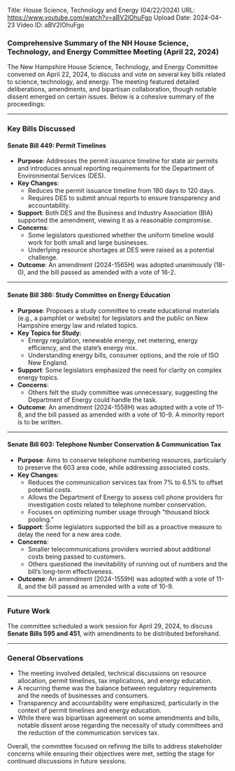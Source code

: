 Title: House Science, Technology and Energy (04/22/2024)
URL: https://www.youtube.com/watch?v=aBV2lOhuFgo
Upload Date: 2024-04-23
Video ID: aBV2lOhuFgo

### Comprehensive Summary of the NH House Science, Technology, and Energy Committee Meeting (April 22, 2024)

The New Hampshire House Science, Technology, and Energy Committee convened on April 22, 2024, to discuss and vote on several key bills related to science, technology, and energy. The meeting featured detailed deliberations, amendments, and bipartisan collaboration, though notable dissent emerged on certain issues. Below is a cohesive summary of the proceedings:

---

### **Key Bills Discussed**

#### **Senate Bill 449: Permit Timelines**
- **Purpose**: Addresses the permit issuance timeline for state air permits and introduces annual reporting requirements for the Department of Environmental Services (DES).
- **Key Changes**:
  - Reduces the permit issuance timeline from 180 days to 120 days.
  - Requires DES to submit annual reports to ensure transparency and accountability.
- **Support**: Both DES and the Business and Industry Association (BIA) supported the amendment, viewing it as a reasonable compromise.
- **Concerns**:
  - Some legislators questioned whether the uniform timeline would work for both small and large businesses.
  - Underlying resource shortages at DES were raised as a potential challenge.
- **Outcome**: An amendment (2024-1565H) was adopted unanimously (18-0), and the bill passed as amended with a vote of 16-2.

---

#### **Senate Bill 386: Study Committee on Energy Education**
- **Purpose**: Proposes a study committee to create educational materials (e.g., a pamphlet or website) for legislators and the public on New Hampshire energy law and related topics.
- **Key Topics for Study**:
  - Energy regulation, renewable energy, net metering, energy efficiency, and the state’s energy mix.
  - Understanding energy bills, consumer options, and the role of ISO New England.
- **Support**: Some legislators emphasized the need for clarity on complex energy topics.
- **Concerns**:
  - Others felt the study committee was unnecessary, suggesting the Department of Energy could handle the task.
- **Outcome**: An amendment (2024-1558H) was adopted with a vote of 11-8, and the bill passed as amended with a vote of 10-9. A minority report is to be written.

---

#### **Senate Bill 603: Telephone Number Conservation & Communication Tax**
- **Purpose**: Aims to conserve telephone numbering resources, particularly to preserve the 603 area code, while addressing associated costs.
- **Key Changes**:
  - Reduces the communication services tax from 7% to 6.5% to offset potential costs.
  - Allows the Department of Energy to assess cell phone providers for investigation costs related to telephone number conservation.
  - Focuses on optimizing number usage through "thousand block pooling."
- **Support**: Some legislators supported the bill as a proactive measure to delay the need for a new area code.
- **Concerns**:
  - Smaller telecommunications providers worried about additional costs being passed to customers.
  - Others questioned the inevitability of running out of numbers and the bill’s long-term effectiveness.
- **Outcome**: An amendment (2024-1559H) was adopted with a vote of 11-8, and the bill passed as amended with a vote of 10-9.

---

### **Future Work**
The committee scheduled a work session for April 29, 2024, to discuss **Senate Bills 595 and 451**, with amendments to be distributed beforehand.

---

### **General Observations**
- The meeting involved detailed, technical discussions on resource allocation, permit timelines, tax implications, and energy education.
- A recurring theme was the balance between regulatory requirements and the needs of businesses and consumers.
- Transparency and accountability were emphasized, particularly in the context of permit timelines and energy education.
- While there was bipartisan agreement on some amendments and bills, notable dissent arose regarding the necessity of study committees and the reduction of the communication services tax.

Overall, the committee focused on refining the bills to address stakeholder concerns while ensuring their objectives were met, setting the stage for continued discussions in future sessions.